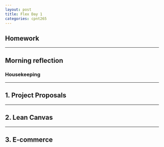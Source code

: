 ```yaml
---
layout: post
title: Flex Day 1
categories: cpnt265
---
```


## Homework

---

## Morning reflection
### Housekeeping

---

## 1. Project Proposals

---

## 2. Lean Canvas

---

## 3. E-commerce

